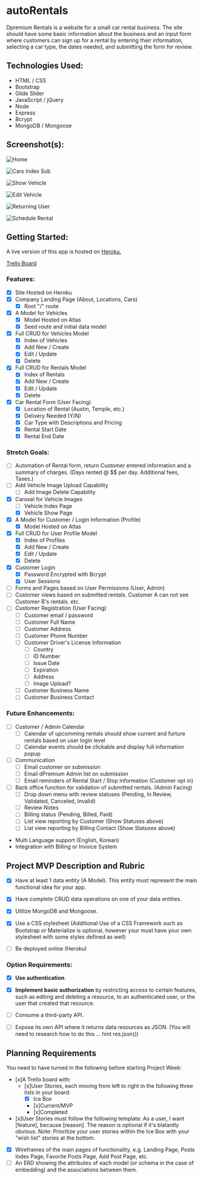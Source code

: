 # autoRentals
Dpremium Rentals is a website for a small car rental business. The site should have some basic information about the business and an input form where customers can sign up for a rental by entering their information, selecting a car type, the dates needed, and submitting the form for review. 

## Technologies Used: 
- HTML / CSS
- Bootstrap
- Glide Slider
- JavaScript / jQuery
- Node
- Express 
- Bcrypt
- MongoDB / Mongoose

## Screenshot(s):

![Home](/wireframes/Home.png)

![Cars Index Sub](/wireframes/Sub-Cars-Index-Vehicle%20.png)

![Show Vehicle](/wireframes/Show-Vehicle.png)

![Edit Vehicle](/wireframes/Edit-Vehicle.png)

![Returning User](/wireframes/Returning-User.png)

![Schedule Rental](/wireframes/Schedule-Rental.png)

## Getting Started: 
A live version of this app is hosted on [Heroku.](https://autorentals.herokuapp.com/) 

[Trello Board](https://trello.com/b/Dtdt7fmv/auto-rentals-website)

### Features:
- [x] Site Hosted on Heroku 
- [x] Company Landing Page (About, Locations, Cars)
  - [x] Root "/" route
- [x] A Model for Vehicles
  - [x] Model Hosted on Atlas
  - [x] Seed route and initial data model
- [x] Full CRUD for Vehicles Model
  - [x] Index of Vehicles
  - [x] Add New / Create 
  - [x] Edit / Update
  - [x] Delete
- [x] Full CRUD for Rentals Model
  - [x] Index of Rentals
  - [x] Add New / Create 
  - [x] Edit / Update
  - [x] Delete
- [x] Car Rental Form (User Facing)
	- [x] Location of Rental (Austin, Temple, etc.)
	- [x] Delivery Needed (Y/N)
	- [x] Car Type with Descriptions and Pricing 
	- [x] Rental Start Date
	- [x] Rental End Date
	
### Stretch Goals:
- [ ] Automation of Rental form, return Customer entered information and a summary of charges. (Days rented @ $$ per day. Additional fees, Taxes.)
- [ ] Add Vehicle Image Upload Capability
  - [ ] Add Image Delete Capability
- [x] Carosel for Vehicle Images
  - [ ] Vehicle Index Page
  - [x] Vehicle Show Page
- [x] A Model for Customer / Login Information (Profile)
  - [x] Model Hosted on Atlas
- [x] Full CRUD for User Profile Model
  - [x] Index of Profiles
  - [x] Add New / Create 
  - [x] Edit / Update
  - [x] Delete
- [x] Customer Login
  - [x] Password Encrypted with Bcrypt
  - [x] User Sessions  
- [ ] Forms and Pages based on User Permissions (User, Admin)
- [ ] Customer views based on submitted rentals. Customer A can not see Customer B's rentals. etc.  
- [ ] Customer Registration (User Facing)
	- [ ] Customer email / password
	- [ ] Customer Full Name
	- [ ] Customer Address
	- [ ] Customer Phone Number
	- [ ] Customer Driver's License Information
		- [ ] Country 
		- [ ] ID Number
		- [ ] Issue Date
		- [ ] Expiration 
		- [ ] Address
		- [ ] Image Upload?
	- [ ] Customer Business Name
	- [ ] Customer Business Contact

### Future Enhancements:
- [ ] Customer / Admin Calendar
	- [ ] Calendar of upcomming rentals should show current and furture rentals based on user login level
	- [ ] Calendar events should be clickable and display full information popup 
- [ ] Communication
	- [ ] Email customer on submission
	- [ ] Email dPremium Admin list on submission
	- [ ] Email reminders of Rental Start / Stop information (Customer opt in)
- [ ] Back office function for validation of submitted rentals. (Admin Facing)
	- [ ] Drop down menu with review statuses (Pending, In Review, Validated, Canceled, Invalid)
	- [ ] Review Notes
	- [ ] Billing status (Pending, Billed, Paid)
	- [ ] List view reporting by Customer (Show Statuses above)
	- [ ] List view reporting by Billing Contact (Show Statuses above)
- Multi Language support (English, Korean) 
- Integration with Billing or Invoice System 

## Project MVP Description and Rubric
- [x] Have at least 1 data entity (A Model). This entity must represent the main functional idea for your app.

- [x] Have complete CRUD data operations on one of your data entities.

- [x] Utilize MongoDB and Mongoose.

- [x] Use a CSS stylesheet (Additional Use of a CSS Framework such as Bootstrap or Materialize is optional, however your must have your own stylesheet with some styles defined as well)

- [ ] Be deployed online (Heroku)

### Option Requirements:
- [x] **Use authentication**.

- [x] **Implement basic authorization** by restricting access to certain features, such as editing and deleting a resource, to an authenticated user, or the user that created that resource.

- [ ] Consume a third-party API.

- [ ] Expose its own API where it returns data resources as JSON. (You will need to research how to do this ... hint res.json())

## Planning Requirements
You need to have turned in the following before starting Project Week:
- [x]A Trello board with:
  - [x]User Stories, each moving from left to right in the following three lists in your board:
    - [x] Ice Box
    - [x]Current/MVP
    - [x]Completed
- [x]User Stories must follow the following template: As a user, I want [feature], because [reason]. The reason is optional if it's blatantly obvious. Note: Prioritize your user stories within the Ice Box with your "wish list" stories at the bottom.
- [x] Wireframes of the main pages of functionality, e.g. Landing Page, Posts Index Page, Favorite Posts Page, Add Post Page, etc.
- [ ] An ERD showing the attributes of each model (or schema in the case of embedding) and the associations between them.